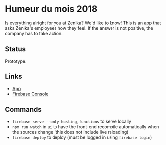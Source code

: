 # Humeur du mois 2018

Is everything alright for you at Zenika? We'd like to know! This is an app that asks Zenika's employees how they feel. If the answer is not positive, the company has to take action.

## Status

Prototype.

## Links

- [App](https://humeur-du-mois-2018.firebaseapp.com)
- [Firebase Console](https://console.firebase.google.com/)

## Commands

- `firebase serve --only hosting,functions` to serve locally
- `npm run watch` in `ui` to have the front-end recompile automatically when the sources change (this does not include live reloading)
- `firebase deploy` to deploy (must be logged in using `firebase login`)
